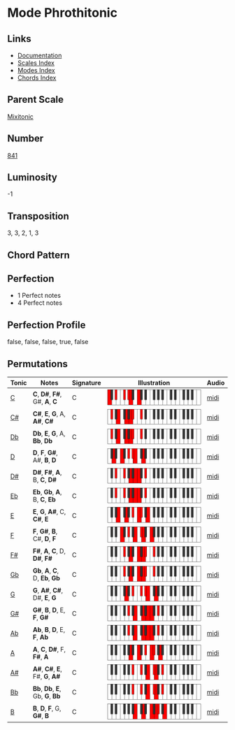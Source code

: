 # Mode Phrothitonic

## Links

- [Documentation](README.md)
- [Scales Index](Scales.md)
- [Modes Index](Modes.md)
- [Chords Index](Chords.md)

## Parent Scale

[Mixitonic](ScaleMixitonic.md)

## Number

[841](https://ianring.com/musictheory/scales/841)

## Luminosity

-1

## Transposition

3, 3, 2, 1, 3

## Chord Pattern



## Perfection

- 1 Perfect notes
- 4 Perfect notes

## Perfection Profile

false, false, false, true, false

## Permutations

| Tonic | Notes | Signature | Illustration | Audio |
|-------|-------|-----------|--------------|-------|
| [C](ModeCNaturalPhrothitonic.md) | **C**, **D#**, **F#**, G#, **A**, **C** | C | ![CNaturalPhrothitonic](ModeCNaturalPhrothitonic.png) | [midi](https://github.com/edipermadi/music/blob/main/docs/ModeCNaturalPhrothitonic.mid?raw=true) |
| [C#](ModeCSharpPhrothitonic.md) | **C#**, **E**, **G**, A, **A#**, **C#** | C | ![CSharpPhrothitonic](ModeCSharpPhrothitonic.png) | [midi](https://github.com/edipermadi/music/blob/main/docs/ModeCSharpPhrothitonic.mid?raw=true) |
| [Db](ModeDFlatPhrothitonic.md) | **Db**, **E**, **G**, A, **Bb**, **Db** | C | ![DFlatPhrothitonic](ModeDFlatPhrothitonic.png) | [midi](https://github.com/edipermadi/music/blob/main/docs/ModeDFlatPhrothitonic.mid?raw=true) |
| [D](ModeDNaturalPhrothitonic.md) | **D**, **F**, **G#**, A#, **B**, **D** | C | ![DNaturalPhrothitonic](ModeDNaturalPhrothitonic.png) | [midi](https://github.com/edipermadi/music/blob/main/docs/ModeDNaturalPhrothitonic.mid?raw=true) |
| [D#](ModeDSharpPhrothitonic.md) | **D#**, **F#**, **A**, B, **C**, **D#** | C | ![DSharpPhrothitonic](ModeDSharpPhrothitonic.png) | [midi](https://github.com/edipermadi/music/blob/main/docs/ModeDSharpPhrothitonic.mid?raw=true) |
| [Eb](ModeEFlatPhrothitonic.md) | **Eb**, **Gb**, **A**, B, **C**, **Eb** | C | ![EFlatPhrothitonic](ModeEFlatPhrothitonic.png) | [midi](https://github.com/edipermadi/music/blob/main/docs/ModeEFlatPhrothitonic.mid?raw=true) |
| [E](ModeENaturalPhrothitonic.md) | **E**, **G**, **A#**, C, **C#**, **E** | C | ![ENaturalPhrothitonic](ModeENaturalPhrothitonic.png) | [midi](https://github.com/edipermadi/music/blob/main/docs/ModeENaturalPhrothitonic.mid?raw=true) |
| [F](ModeFNaturalPhrothitonic.md) | **F**, **G#**, **B**, C#, **D**, **F** | C | ![FNaturalPhrothitonic](ModeFNaturalPhrothitonic.png) | [midi](https://github.com/edipermadi/music/blob/main/docs/ModeFNaturalPhrothitonic.mid?raw=true) |
| [F#](ModeFSharpPhrothitonic.md) | **F#**, **A**, **C**, D, **D#**, **F#** | C | ![FSharpPhrothitonic](ModeFSharpPhrothitonic.png) | [midi](https://github.com/edipermadi/music/blob/main/docs/ModeFSharpPhrothitonic.mid?raw=true) |
| [Gb](ModeGFlatPhrothitonic.md) | **Gb**, **A**, **C**, D, **Eb**, **Gb** | C | ![GFlatPhrothitonic](ModeGFlatPhrothitonic.png) | [midi](https://github.com/edipermadi/music/blob/main/docs/ModeGFlatPhrothitonic.mid?raw=true) |
| [G](ModeGNaturalPhrothitonic.md) | **G**, **A#**, **C#**, D#, **E**, **G** | C | ![GNaturalPhrothitonic](ModeGNaturalPhrothitonic.png) | [midi](https://github.com/edipermadi/music/blob/main/docs/ModeGNaturalPhrothitonic.mid?raw=true) |
| [G#](ModeGSharpPhrothitonic.md) | **G#**, **B**, **D**, E, **F**, **G#** | C | ![GSharpPhrothitonic](ModeGSharpPhrothitonic.png) | [midi](https://github.com/edipermadi/music/blob/main/docs/ModeGSharpPhrothitonic.mid?raw=true) |
| [Ab](ModeAFlatPhrothitonic.md) | **Ab**, **B**, **D**, E, **F**, **Ab** | C | ![AFlatPhrothitonic](ModeAFlatPhrothitonic.png) | [midi](https://github.com/edipermadi/music/blob/main/docs/ModeAFlatPhrothitonic.mid?raw=true) |
| [A](ModeANaturalPhrothitonic.md) | **A**, **C**, **D#**, F, **F#**, **A** | C | ![ANaturalPhrothitonic](ModeANaturalPhrothitonic.png) | [midi](https://github.com/edipermadi/music/blob/main/docs/ModeANaturalPhrothitonic.mid?raw=true) |
| [A#](ModeASharpPhrothitonic.md) | **A#**, **C#**, **E**, F#, **G**, **A#** | C | ![ASharpPhrothitonic](ModeASharpPhrothitonic.png) | [midi](https://github.com/edipermadi/music/blob/main/docs/ModeASharpPhrothitonic.mid?raw=true) |
| [Bb](ModeBFlatPhrothitonic.md) | **Bb**, **Db**, **E**, Gb, **G**, **Bb** | C | ![BFlatPhrothitonic](ModeBFlatPhrothitonic.png) | [midi](https://github.com/edipermadi/music/blob/main/docs/ModeBFlatPhrothitonic.mid?raw=true) |
| [B](ModeBNaturalPhrothitonic.md) | **B**, **D**, **F**, G, **G#**, **B** | C | ![BNaturalPhrothitonic](ModeBNaturalPhrothitonic.png) | [midi](https://github.com/edipermadi/music/blob/main/docs/ModeBNaturalPhrothitonic.mid?raw=true) |
